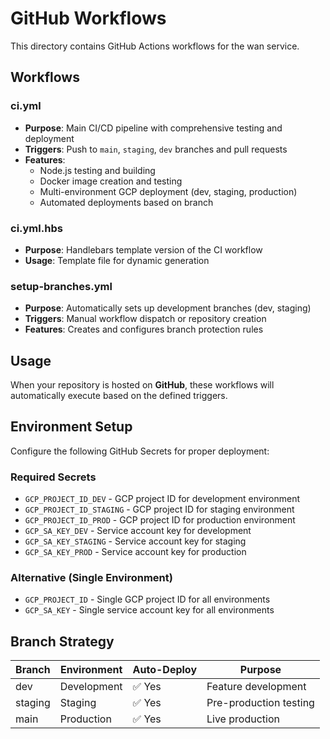 # GitHub Workflows

This directory contains GitHub Actions workflows for the wan service.

## Workflows

### ci.yml
- **Purpose**: Main CI/CD pipeline with comprehensive testing and deployment
- **Triggers**: Push to `main`, `staging`, `dev` branches and pull requests
- **Features**:
  - Node.js testing and building
  - Docker image creation and testing
  - Multi-environment GCP deployment (dev, staging, production)
  - Automated deployments based on branch

### ci.yml.hbs
- **Purpose**: Handlebars template version of the CI workflow
- **Usage**: Template file for dynamic generation

### setup-branches.yml
- **Purpose**: Automatically sets up development branches (dev, staging)
- **Triggers**: Manual workflow dispatch or repository creation
- **Features**: Creates and configures branch protection rules

## Usage

When your repository is hosted on **GitHub**, these workflows will automatically execute based on the defined triggers.

## Environment Setup

Configure the following GitHub Secrets for proper deployment:

### Required Secrets
- `GCP_PROJECT_ID_DEV` - GCP project ID for development environment
- `GCP_PROJECT_ID_STAGING` - GCP project ID for staging environment  
- `GCP_PROJECT_ID_PROD` - GCP project ID for production environment
- `GCP_SA_KEY_DEV` - Service account key for development
- `GCP_SA_KEY_STAGING` - Service account key for staging
- `GCP_SA_KEY_PROD` - Service account key for production

### Alternative (Single Environment)
- `GCP_PROJECT_ID` - Single GCP project ID for all environments
- `GCP_SA_KEY` - Single service account key for all environments

## Branch Strategy

| Branch   | Environment | Auto-Deploy | Purpose           |
|----------|-------------|-------------|-------------------|
| dev      | Development | ✅ Yes      | Feature development |
| staging  | Staging     | ✅ Yes      | Pre-production testing |
| main     | Production  | ✅ Yes      | Live production |
